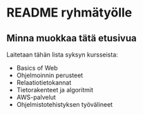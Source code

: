 # README ryhmätyölle

## Minna muokkaa tätä etusivua

Laitetaan tähän lista syksyn kursseista:

- Basics of Web
- Ohjelmoinnin perusteet
- Relaatiotietokannat
- Tietorakenteet ja algoritmit
- AWS-palvelut
- Ohjelmistotehistyksen työvälineet
